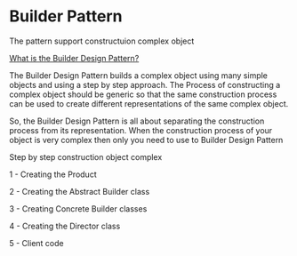 <h1>Builder Pattern</h1>

The pattern support constructuion complex object

[What is the Builder Design Pattern?](https://dotnettutorials.net/lesson/builder-design-pattern/)

The Builder Design Pattern builds a complex object using many simple objects and using a step by step approach. The Process of constructing a complex object should be generic so that the same construction process can be used to create different representations of the same complex object.

So, the Builder Design Pattern is all about separating the construction process from its representation. When the construction process of your object is very complex then only you need to use to Builder Design Pattern

Step by step construction object complex

1 - Creating the Product

2 - Creating the Abstract Builder class

3 - Creating Concrete Builder classes

4 - Creating the Director class

5 - Client code